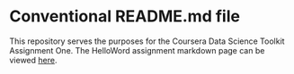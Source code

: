 # Conventional README.md file

This repository serves the purposes for the Coursera Data Science Toolkit Assignment One. The HelloWord assignment markdown page can be viewed [here](https://github.com/squiresm/datasciencecoursera/blob/master/HelloWorld.md).